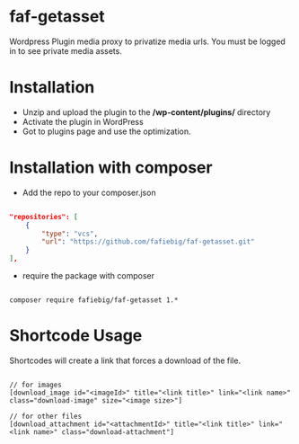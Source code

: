 # faf-getasset

Wordpress Plugin media proxy to privatize media urls.
You must be logged in to see private media assets.

# Installation

* Unzip and upload the plugin to the **/wp-content/plugins/** directory
* Activate the plugin in WordPress
* Got to plugins page and use the optimization.

# Installation with composer

* Add the repo to your composer.json

```json

"repositories": [
    {
        "type": "vcs",
        "url": "https://github.com/fafiebig/faf-getasset.git"
    }
],

```

* require the package with composer

```shell

composer require fafiebig/faf-getasset 1.*

```

# Shortcode Usage

Shortcodes will create a link that forces a download of the file.

```shell

// for images
[download_image id="<imageId>" title="<link title>" link="<link name>" class="download-image" size="<image size>"]

// for other files
[download_attachment id="<attachmentId>" title="<link title>" link="<link name>" class="download-attachment"]

```

